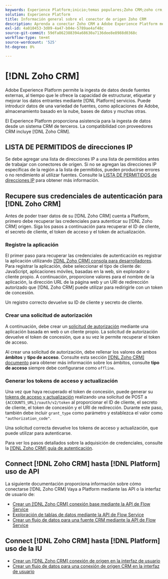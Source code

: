 ```yaml
---
keywords: Experience Platform;inicio;temas populares;Zoho CRM;zoho crm;Zoho;zoho
solution: Experience Platform
title: Información general sobre el conector de origen Zoho CRM
description: Aprenda a conectar Zoho CRM a Adobe Experience Platform mediante API o la interfaz de usuario.
exl-id: 4a010453-3d09-4a47-b04e-5789ae4af48c
source-git-commit: 59dfa862388394a68630a7136dee8e8988d0368c
workflow-type: tm+mt
source-wordcount: '525'
ht-degree: 0%

---
```


# [!DNL Zoho CRM]

Adobe Experience Platform permite la ingesta de datos desde fuentes externas, al tiempo que le ofrece la capacidad de estructurar, etiquetar y mejorar los datos entrantes mediante [!DNL Platform] servicios. Puede introducir datos de una variedad de fuentes, como aplicaciones de Adobe, almacenamiento basado en la nube, bases de datos y muchas otras.

El Experience Platform proporciona asistencia para la ingesta de datos desde un sistema CRM de terceros. La compatibilidad con proveedores CRM incluye [!DNL Zoho CRM].

## LISTA DE PERMITIDOS de direcciones IP

Se debe agregar una lista de direcciones IP a una lista de permitidos antes de trabajar con conectores de origen. Si no se agregan las direcciones IP específicas de la región a la lista de permitidos, pueden producirse errores o no rendimiento al utilizar fuentes. Consulte la [LISTA DE PERMITIDOS de direcciones IP](../../ip-address-allow-list.md) para obtener más información.

## Recupere sus credenciales de autenticación para [!DNL Zoho CRM]

Antes de poder traer datos de su [!DNL Zoho CRM] cuenta a Platform, primero debe recuperar las credenciales para autenticar su [!DNL Zoho CRM] origen. Siga los pasos a continuación para recuperar el ID de cliente, el secreto de cliente, el token de acceso y el token de actualización.

### Registre la aplicación

El primer paso para recuperar las credenciales de autenticación es registrar la aplicación utilizando [[!DNL Zoho CRM] consola para desarrolladores](https://accounts.zoho.com/). Para registrar la aplicación, debe seleccionar el tipo de cliente de: JavaScript, aplicaciones móviles, basadas en la web, sin explorador o cliente propio. A continuación, proporcione valores para el nombre de la aplicación, la dirección URL de la página web y un URI de redirección autorizado que [!DNL Zoho CRM] puede utilizar para redirigirle con un token de concesión.

Un registro correcto devuelve su ID de cliente y secreto de cliente.

### Crear una solicitud de autorización

A continuación, debe crear un [solicitud de autorización](https://www.zoho.com/crm/developer/docs/api/v2/auth-request.html) mediante una aplicación basada en web o un cliente propio. La solicitud de autorización devuelve el token de concesión, que a su vez le permite recuperar el token de acceso.

Al crear una solicitud de autorización, debe rellenar los valores de ambos **ámbitos** y **tipo de acceso**. Consulte esta sección [[!DNL Zoho CRM] documento](https://www.zoho.com/crm/developer/docs/api/v2/scopes.html) para obtener más información sobre los ámbitos, consulte **tipo de acceso** siempre debe configurarse como `offline`.

### Generar los tokens de acceso y actualización

Una vez que haya recuperado el token de concesión, puede generar su [tokens de acceso y actualización](https://www.zoho.com/crm/developer/docs/api/v2/access-refresh.html) realizando una solicitud de POST a `{ACCOUNTS_URL}/oauth/v2/token` al proporcionar el ID de cliente, el secreto de cliente, el token de concesión y el URI de redirección. Durante este paso, también debe incluir `grant_type` como parámetro y establezca el valor como `"authorization_code"`.

Una solicitud correcta devuelve los tokens de acceso y actualización, que puede utilizar para autenticarse.

Para ver los pasos detallados sobre la adquisición de credenciales, consulte la [[!DNL Zoho CRM] guía de autenticación](https://www.zoho.com/crm/developer/docs/api/v2/oauth-overview.html).

## Connect [!DNL Zoho CRM] hasta [!DNL Platform] uso de API

La siguiente documentación proporciona información sobre cómo conectarse [!DNL Zoho CRM] Vaya a Platform mediante las API o la interfaz de usuario de:

- [Crear un [!DNL Zoho CRM] conexión base mediante la API de Flow Service](../../tutorials/api/create/crm/zoho.md)
- [Exploración de tablas de datos mediante la API de Flow Service](../../tutorials/api/explore/tabular.md)
- [Crear un flujo de datos para una fuente CRM mediante la API de Flow Service](../../tutorials/api/collect/crm.md)

## Connect [!DNL Zoho CRM] hasta [!DNL Platform] uso de la IU

- [Crear un [!DNL Zoho CRM] conexión de origen en la interfaz de usuario](../../tutorials/ui/create/crm/zoho.md)
- [Crear un flujo de datos para una conexión de origen CRM en la interfaz de usuario](../../tutorials/ui/dataflow/crm.md)
